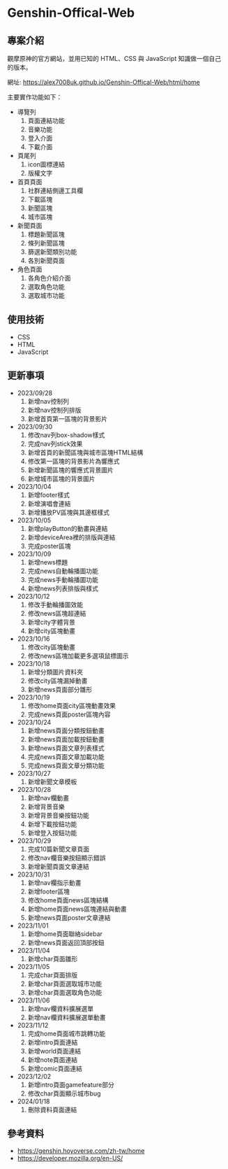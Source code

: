 # Genshin-Offical-Web

## 專案介紹

觀摩原神的官方網站，並用已知的 HTML、CSS 與 JavaScript 知識做一個自己的版本。

網址: https://alex7008uk.github.io/Genshin-Offical-Web/html/home

主要實作功能如下：
* 導覽列
    1. 頁面連結功能
    2. 音樂功能
    3. 登入介面
    4. 下載介面
* 頁尾列
    1. icon圖標連結
    2. 版權文字
* 首頁頁面
    1. 社群連結側邊工具欄
    2. 下載區塊
    3. 新聞區塊
    4. 城市區塊
* 新聞頁面
    1. 標題新聞區塊
    2. 條列新聞區塊
    3. 篩選新聞類別功能
    4. 各別新聞頁面
* 角色頁面
    1. 各角色介紹介面
    2. 選取角色功能
    3. 選取城市功能

## 使用技術

* CSS
* HTML
* JavaScript

## 更新事項

* 2023/09/28
    1. 新增nav控制列
    2. 新增nav控制列排版
    3. 新增首頁第一區塊的背景影片
* 2023/09/30
    1. 修改nav列box-shadow樣式
    2. 完成nav列stick效果
    3. 新增首頁的新聞區塊與城市區塊HTML結構
    4. 修改第一區塊的背景影片為響應式
    5. 新增新聞區塊的響應式背景圖片
    6. 新增城市區塊的背景圖片
* 2023/10/04
    1. 新增footer樣式
    2. 新增演唱會連結
    3. 新增播放PV區塊與其邊框樣式
* 2023/10/05
    1. 新增playButton的動畫與連結
    2. 新增deviceArea裡的排版與連結
    3. 完成poster區塊
* 2023/10/09
    1. 新增news標題
    2. 完成news自動輪播圖功能
    3. 完成news手動輪播圖功能
    4. 新增news列表排版與樣式
* 2023/10/12
    1. 修改手動輪播圖效能
    2. 修改news區塊超連結
    3. 新增city字體背景
    4. 新增city區塊動畫
* 2023/10/16
    1. 修改city區塊動畫
    2. 修改news區塊加載更多選項鼠標圖示
* 2023/10/18
    1. 新增分類圖片資料夾
    2. 修改city區塊漏掉動畫
    3. 新增news頁面部分雛形
* 2023/10/19
    1. 修改home頁面city區塊動畫效果
    2. 完成news頁面poster區塊內容
* 2023/10/24
    1. 新增news頁面分類按鈕動畫
    2. 新增news頁面加載按鈕動畫
    3. 新增news頁面文章列表樣式
    4. 完成news頁面文章加載功能
    5. 完成news頁面文章分類功能
* 2023/10/27
    1. 新增新聞文章模板
* 2023/10/28
    1. 新增nav欄動畫
    2. 新增背景音樂
    3. 新增背景音樂按鈕功能
    4. 新增下載按鈕功能
    5. 新增登入按鈕功能
* 2023/10/29
    1. 完成10篇新聞文章頁面
    2. 修改nav欄音樂按鈕顯示錯誤
    3. 新增新聞頁面文章連結
* 2023/10/31
    1. 新增nav欄指示動畫
    2. 新增footer區塊
    3. 修改home頁面news區塊結構
    4. 新增home頁面news區塊連結與動畫
    5. 新增news頁面poster文章連結
* 2023/11/01
    1. 新增home頁面聯絡sidebar
    2. 新增news頁面返回頂部按鈕
* 2023/11/04
    1. 新增char頁面雛形
* 2023/11/05
    1. 完成char頁面排版
    2. 新增char頁面選取城市功能
    3. 新增char頁面選取角色功能
* 2023/11/06
    1. 新增nav欄資料擴展選單
    2. 新增nav欄資料擴展選單動畫
* 2023/11/12
    1. 完成home頁面城市跳轉功能
    2. 新增intro頁面連結
    3. 新增world頁面連結
    4. 新增note頁面連結
    5. 新增comic頁面連結
* 2023/12/02
    1. 新增intro頁面gamefeature部分
    2. 修改char頁面顯示城市bug
* 2024/01/18
    1. 刪除資料頁面連結

## 參考資料

* https://genshin.hoyoverse.com/zh-tw/home
* https://developer.mozilla.org/en-US/
